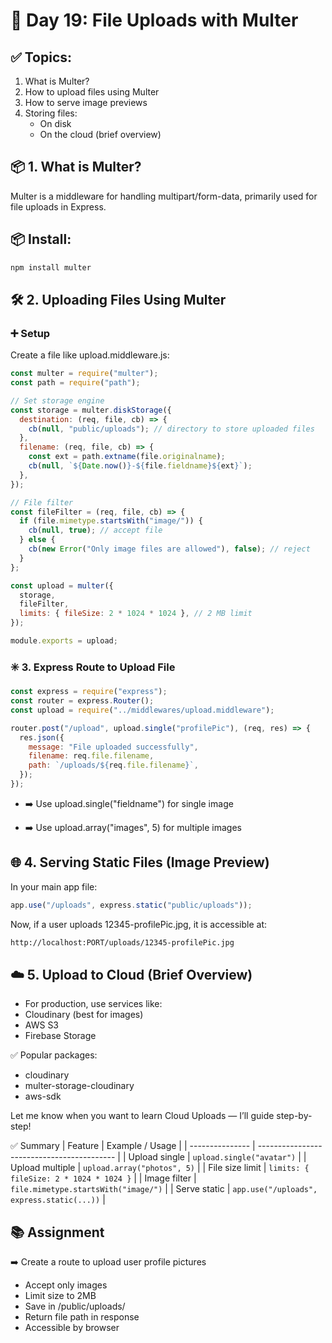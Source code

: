 # 📅 Day 19: File Uploads with Multer

## ✅ Topics:

1. What is Multer?
2. How to upload files using Multer
3. How to serve image previews
4. Storing files:
   - On disk
   - On the cloud (brief overview)

## 📦 1. What is Multer?

Multer is a middleware for handling multipart/form-data, primarily used for file uploads in Express.

## 📦 Install:

```bash
npm install multer
```

## 🛠️ 2. Uploading Files Using Multer

### ➕ Setup

Create a file like upload.middleware.js:

```js
const multer = require("multer");
const path = require("path");

// Set storage engine
const storage = multer.diskStorage({
  destination: (req, file, cb) => {
    cb(null, "public/uploads"); // directory to store uploaded files
  },
  filename: (req, file, cb) => {
    const ext = path.extname(file.originalname);
    cb(null, `${Date.now()}-${file.fieldname}${ext}`);
  },
});

// File filter
const fileFilter = (req, file, cb) => {
  if (file.mimetype.startsWith("image/")) {
    cb(null, true); // accept file
  } else {
    cb(new Error("Only image files are allowed"), false); // reject
  }
};

const upload = multer({
  storage,
  fileFilter,
  limits: { fileSize: 2 * 1024 * 1024 }, // 2 MB limit
});

module.exports = upload;
```

### ✳️ 3. Express Route to Upload File

```js
const express = require("express");
const router = express.Router();
const upload = require("../middlewares/upload.middleware");

router.post("/upload", upload.single("profilePic"), (req, res) => {
  res.json({
    message: "File uploaded successfully",
    filename: req.file.filename,
    path: `/uploads/${req.file.filename}`,
  });
});
```

- ➡️ Use upload.single("fieldname") for single image

- ➡️ Use upload.array("images", 5) for multiple images

## 🌐 4. Serving Static Files (Image Preview)

In your main app file:

```js
app.use("/uploads", express.static("public/uploads"));
```

Now, if a user uploads 12345-profilePic.jpg, it is accessible at:

```bash
http://localhost:PORT/uploads/12345-profilePic.jpg
```

## ☁️ 5. Upload to Cloud (Brief Overview)

- For production, use services like:
- Cloudinary (best for images)
- AWS S3
- Firebase Storage

✅ Popular packages:

- cloudinary
- multer-storage-cloudinary
- aws-sdk

Let me know when you want to learn Cloud Uploads — I’ll guide step-by-step!

✅ Summary
| Feature | Example / Usage |
| --------------- | ------------------------------------------ |
| Upload single | `upload.single("avatar")` |
| Upload multiple | `upload.array("photos", 5)` |
| File size limit | `limits: { fileSize: 2 * 1024 * 1024 }` |
| Image filter | `file.mimetype.startsWith("image/")` |
| Serve static | `app.use("/uploads", express.static(...))` |

## 📚 Assignment

➡️ Create a route to upload user profile pictures

- Accept only images
- Limit size to 2MB
- Save in /public/uploads/
- Return file path in response
- Accessible by browser
